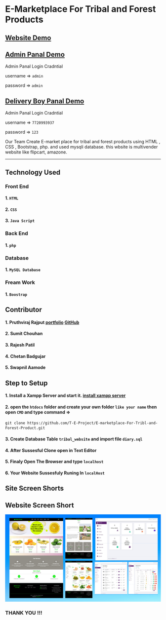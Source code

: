 # E-Marketplace For Tribal and Forest Products
## [Website Demo](https://emarket.infinityfreeapp.com/)
## [Admin Panal Demo](https://emarket.infinityfreeapp.com/admin/admin_login)

Admin Panal Login Cradntial

username => `admin`

password => `admin`
    
## [Delivery Boy Panal Demo](https://emarket.infinityfreeapp.com/delivery_boy/login)
    
Admin Panal Login Cradntial

username => `7720993937`

password => `123`

Our Team Create E-market place for tribal and forest products using HTML , CSS , Bootstrap, php. and used mysqli database. this wbsite is multivender website like flipcart, amazone.

--------
## Technology Used

### Front End

#### 1. `HTML`
#### 2. `CSS` 
#### 3. `Java Script`
    
### Back End

#### 1. `php`
    
### Database  

#### 1. `MySQL Database`
   
### Fream Work  

#### 1. `Boostrap`
    
## Contributor
    
   #### 1. Pruthviraj Rajput [portfolio](https://pruthviraj-rajput-portfolio.rf.gd/) [GitHub](https://github.com/pruthvi7384)
   #### 2. Sumit Chouhan
   #### 3. Rajesh Patil
   #### 4. Chetan Badgujar 
   #### 5. Swapnil Aamode

## Step to Setup

#### 1. Install a Xampp Server and start it. [install xampp server](https://www.apachefriends.org/index.html)
#### 2. open the `htdocs` folder and create your own folder `like your name` then open `CMD` and type command =>
    git clone https://github.com/T-E-Project/E-marketplace-For-Tribl-and-Forest-Product.git
#### 3. Create Database Table `tribal_website` and import file `diary.sql`
#### 4. After Sussesful Clone open in Text Editor
#### 5. Finaly Open The Browser and type `localhost`
#### 6. Your Website Sussesfuly Runing In `localHost`

Site Screen Shorts 
-----
Website Screen Short
----

<img src="https://github.com/T-E-Project/E-marketplace-For-Tribl-and-Forest-Product/blob/master/TE.png">

### THANK YOU !!!
